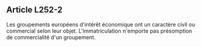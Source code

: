 Article L252-2
----
Les groupements européens d'intérêt économique ont un caractère civil ou
commercial selon leur objet. L'immatriculation n'emporte pas présomption de
commercialité d'un groupement.
